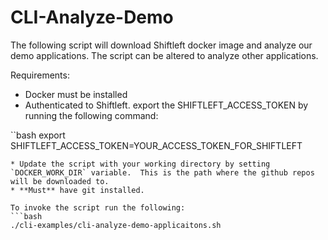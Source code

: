 # CLI-Analyze-Demo
The following script will download Shiftleft docker image and analyze our demo applications.  The script can be altered to analyze other applications.

Requirements:
* Docker must be installed
* Authenticated to Shiftleft. export the SHIFTLEFT_ACCESS_TOKEN by running the following command:

``bash
export SHIFTLEFT_ACCESS_TOKEN=YOUR_ACCESS_TOKEN_FOR_SHIFTLEFT
```
* Update the script with your working directory by setting `DOCKER_WORK_DIR` variable.  This is the path where the github repos will be downloaded to.
* **Must** have git installed.

To invoke the script run the following:
```bash
./cli-examples/cli-analyze-demo-applicaitons.sh 
```
